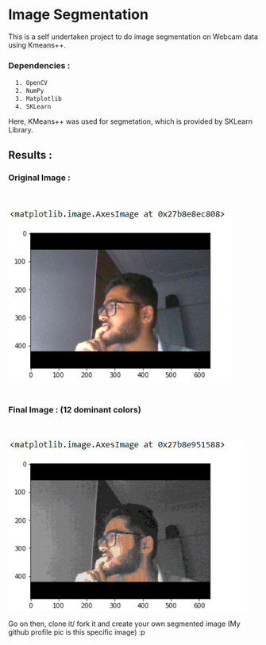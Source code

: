 # Image Segmentation

This is a self undertaken project to do image segmentation on Webcam data using Kmeans++.

### Dependencies :
      1. OpenCV
      2. NumPy
      3. Matplotlib
      4. SKLearn
      
      
Here, KMeans++ was used for segmetation, which is provided by SKLearn Library.


## Results :

<div><h3>Original Image :</h3></div>
<br>
<br>
<img src="https://github.com/Rahul2k/Image-Segmentation/blob/master/Img_Data/2020-03-17.png">
<br>
<br>
<div><h3>Final Image : (12 dominant colors)</h3></div>
<br>
<br>
<img src="https://github.com/Rahul2k/Image-Segmentation/blob/master/Img_Data/2020-03-17%20(1).png">



Go on then, clone it/ fork it and create your own segmented image (My github profile pic is this specific image) :p

